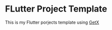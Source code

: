# FLutter Project Template

This is my Flutter porjects template using [GetX](https://pub.dev/packages/get)

